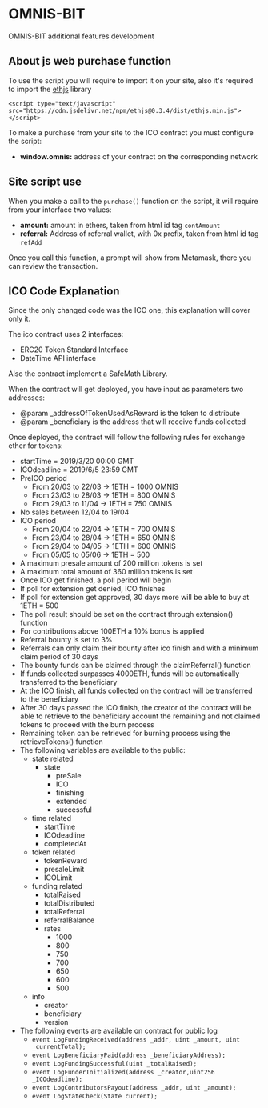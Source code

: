 # OMNIS-BIT
OMNIS-BIT additional features development

## About js web purchase function

To use the script you will require to import it on your site, also it's required to import the [ethjs](https://github.com/ethjs) library

```
<script type="text/javascript" src="https://cdn.jsdelivr.net/npm/ethjs@0.3.4/dist/ethjs.min.js"></script>
```

To make a purchase from your site to the ICO contract you must configure the script:

* **window.omnis:** address of your contract on the corresponding network

## Site script use

When you make a call to the ```purchase()``` function on the script, it will require from your interface two values:

* **amount:** amount in ethers, taken from html id tag ```contAmount```
* **referral:** Address of referral wallet, with 0x prefix, taken from html id tag ```refAdd```

Once you call this function, a prompt will show from Metamask, there you can review the transaction.

## ICO Code Explanation

Since the only changed code was the ICO one, this explanation will cover only it.

The ico contract uses 2 interfaces:

* ERC20 Token Standard Interface
* DateTime API interface

Also the contract implement a SafeMath Library.

When the contract will get deployed, you have input as parameters two addresses:

* @param _addressOfTokenUsedAsReward is the token to distribute
* @param _beneficiary is the address that will receive funds collected

Once deployed, the contract will follow the following rules for exchange ether for tokens:

* startTime = 2019/3/20 00:00 GMT
* ICOdeadline = 2019/6/5 23:59 GMT
* PreICO period
    * From 20/03 to 22/03 -> 1ETH = 1000 OMNIS
    * From 23/03 to 28/03 -> 1ETH = 800 OMNIS
    * From 29/03 to 11/04 -> 1ETH = 750 OMNIS
* No sales between 12/04 to 19/04
* ICO period
    * From 20/04 to 22/04 -> 1ETH = 700 OMNIS
    * From 23/04 to 28/04 -> 1ETH = 650 OMNIS
    * From 29/04 to 04/05 -> 1ETH = 600 OMNIS
    * From 05/05 to 05/06 -> 1ETH = 500
* A maximum presale amount of 200 million tokens is set
* A maximum total amount of 360 million tokens is set 
* Once ICO get finished, a poll period will begin
* If poll for extension get denied, ICO finishes
* If poll for extension get approved, 30 days more will be able to buy at 1ETH = 500
* The poll result should be set on the contract through extension() function
* For contributions above 100ETH a 10% bonus is applied
* Referral bounty is set to 3%
* Referrals can only claim their bounty after ico finish and with a minimum claim period of 30 days
* The bounty funds can be claimed through the claimReferral() function
* If funds collected surpasses 4000ETH, funds will be automatically transferred to the beneficiary
* At the ICO finish, all funds collected on the contract will be transferred to the beneficiary
* After 30 days passed the ICO finish, the creator of the contract will be able to retrieve to the beneficiary account the remaining and not claimed tokens to proceed with the burn process
* Remaining token can be retrieved for burning process using the retrieveTokens() function
* The following variables are available to the public:
    * state related
        * state
            * preSale
            * ICO
            * finishing
            * extended
            * successful
    * time related
        * startTime
        * ICOdeadline
        * completedAt
    * token related
        * tokenReward
        * presaleLimit
        * ICOLimit
    * funding related
        * totalRaised
        * totalDistributed
        * totalReferral
        * referralBalance
        * rates
            * 1000
            * 800 
            * 750
            * 700
            * 650
            * 600
            * 500
    * info
        * creator
        * beneficiary
        * version
* The following events are available on contract for public log
    * ```event LogFundingReceived(address _addr, uint _amount, uint _currentTotal);```
    * ```event LogBeneficiaryPaid(address _beneficiaryAddress);```
    * ```event LogFundingSuccessful(uint _totalRaised);```
    * ```event LogFunderInitialized(address _creator,uint256 _ICOdeadline);```
    * ```event LogContributorsPayout(address _addr, uint _amount);```
    * ```event LogStateCheck(State current);```